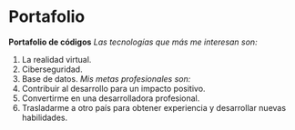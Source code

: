 # Portafolio
**Portafolio de códigos**
*Las tecnologías que más me interesan son:* 
  1. La realidad virtual.
  2. Ciberseguridad.
  3. Base de datos.
*Mis metas profesionales son:*
  1. Contribuir al desarrollo para un impacto positivo.
  2. Convertirme en una desarrolladora profesional.
  3. Trasladarme a otro país para obtener experiencia y desarrollar nuevas habilidades. 
